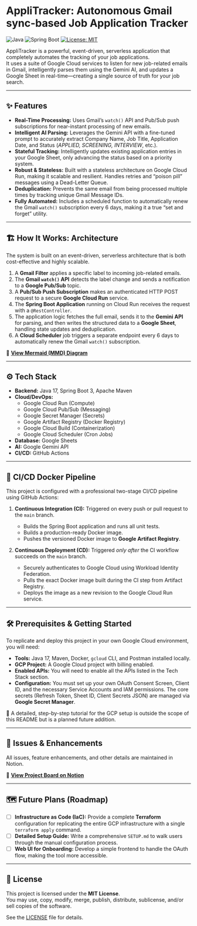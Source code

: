 # AppliTracker: Autonomous Gmail sync-based Job Application Tracker 

![Java](https://img.shields.io/badge/Java-17-orange?logo=openjdk)
![Spring Boot](https://img.shields.io/badge/Spring%20Boot-green?logo=spring)
[![License: MIT](https://img.shields.io/badge/License-MIT-yellow.svg)](https://opensource.org/licenses/MIT)

AppliTracker is a powerful, event-driven, serverless application that completely automates the tracking of your job applications.  
It uses a suite of Google Cloud services to listen for new job-related emails in Gmail, intelligently parses them using the Gemini AI, and updates a Google Sheet in real-time—creating a single source of truth for your job search.

---

## ✨ Features

- **Real-Time Processing:** Uses Gmail’s `watch()` API and Pub/Sub push subscriptions for near-instant processing of new emails.  
- **Intelligent AI Parsing:** Leverages the Gemini API with a fine-tuned prompt to accurately extract Company Name, Job Title, Application Date, and Status (*APPLIED, SCREENING, INTERVIEW*, etc.).  
- **Stateful Tracking:** Intelligently updates existing application entries in your Google Sheet, only advancing the status based on a priority system.  
- **Robust & Stateless:** Built with a stateless architecture on Google Cloud Run, making it scalable and resilient. Handles retries and “poison pill” messages using a Dead-Letter Queue.  
- **Deduplication:** Prevents the same email from being processed multiple times by tracking unique Gmail Message IDs.  
- **Fully Automated:** Includes a scheduled function to automatically renew the Gmail `watch()` subscription every 6 days, making it a true “set and forget” utility.  

---

## 🏗 How It Works: Architecture

The system is built on an event-driven, serverless architecture that is both cost-effective and highly scalable.

1. A **Gmail Filter** applies a specific label to incoming job-related emails.  
2. The **Gmail `watch()` API** detects the label change and sends a notification to a **Google Pub/Sub** topic.  
3. A **Pub/Sub Push Subscription** makes an authenticated HTTP POST request to a secure **Google Cloud Run** service.  
4. The **Spring Boot Application** running on Cloud Run receives the request with a `@RestController`.  
5. The application logic fetches the full email, sends it to the **Gemini API** for parsing, and then writes the structured data to a **Google Sheet**, handling state updates and deduplication.  
6. A **Cloud Scheduler** job triggers a separate endpoint every 6 days to automatically renew the Gmail `watch()` subscription.  

🔗 [**View Mermaid (MMD) Diagram**](https://imgur.com/a/1sx78Gi)

---

## ⚙️ Tech Stack

- **Backend:** Java 17, Spring Boot 3, Apache Maven  
- **Cloud/DevOps:**  
  - Google Cloud Run (Compute)  
  - Google Cloud Pub/Sub (Messaging)  
  - Google Secret Manager (Secrets)  
  - Google Artifact Registry (Docker Registry)  
  - Google Cloud Build (Containerization)  
  - Google Cloud Scheduler (Cron Jobs)  
- **Database:** Google Sheets  
- **AI:** Google Gemini API  
- **CI/CD:** GitHub Actions  

---

## 🚀 CI/CD Docker Pipeline

This project is configured with a professional two-stage CI/CD pipeline using GitHub Actions:

1. **Continuous Integration (CI):** Triggered on every push or pull request to the `main` branch.  
   - Builds the Spring Boot application and runs all unit tests.  
   - Builds a production-ready Docker image.  
   - Pushes the versioned Docker image to **Google Artifact Registry**.  

2. **Continuous Deployment (CD):** Triggered *only after* the CI workflow succeeds on the `main` branch.  
   - Securely authenticates to Google Cloud using Workload Identity Federation.  
   - Pulls the exact Docker image built during the CI step from Artifact Registry.  
   - Deploys the image as a new revision to the Google Cloud Run service.  

---

## 🛠 Prerequisites & Getting Started

To replicate and deploy this project in your own Google Cloud environment, you will need:

- **Tools:** Java 17, Maven, Docker, `gcloud` CLI, and Postman installed locally.  
- **GCP Project:** A Google Cloud project with billing enabled.  
- **Enabled APIs:** You will need to enable all the APIs listed in the Tech Stack section.  
- **Configuration:** You must set up your own OAuth Consent Screen, Client ID, and the necessary Service Accounts and IAM permissions. The core secrets (Refresh Token, Sheet ID, Client Secrets JSON) are managed via **Google Secret Manager**.  

📌 A detailed, step-by-step tutorial for the GCP setup is outside the scope of this README but is a planned future addition.  

---

## 📌 Issues & Enhancements

All issues, feature enhancements, and other details are maintained in Notion.  

🔗 [**View Project Board on Notion**](https://www.notion.so/26165be3d8608069ba3bd18f66516baf?pvs=21)

---

## 🗺 Future Plans (Roadmap)

- [ ] **Infrastructure as Code (IaC):** Provide a complete **Terraform** configuration for replicating the entire GCP infrastructure with a single `terraform apply` command.  
- [ ] **Detailed Setup Guide:** Write a comprehensive `SETUP.md` to walk users through the manual configuration process.  
- [ ] **Web UI for Onboarding:** Develop a simple frontend to handle the OAuth flow, making the tool more accessible.  

---

## 📄 License

This project is licensed under the **MIT License**.  
You may use, copy, modify, merge, publish, distribute, sublicense, and/or sell copies of the software.  

See the [LICENSE](LICENSE) file for details.  
